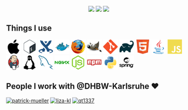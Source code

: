 <p align="center">
  <img src ="https://github-readme-stats.vercel.app/api?username=unk3wn&show_icons=true&count_private=true&theme=darcula&hide_border=true&hide=issues,contribs&bg_color=00000000">
  <img src ="https://github-readme-stats.vercel.app/api/top-langs/?username=unk3wn&layout=compact&hide_border=true&theme=darcula&bg_color=00000000&langs_count=6">
  <img src ="https://github-readme-streak-stats.herokuapp.com?user=unk3wn&theme=darcula&hide_border=true&background=FFFFFF00">
</p>

## Things I use

<p>
  <img src="https://raw.githubusercontent.com/devicons/devicon/master/icons/apple/apple-original.svg" alt="apple" width="40" height="40"/>
  <img src="https://raw.githubusercontent.com/devicons/devicon/master/icons/bash/bash-original.svg" alt="bash" width="40" height="40"/>
  <img src="https://raw.githubusercontent.com/devicons/devicon/master/icons/confluence/confluence-original.svg" alt="confluence" width="40" height="40"/>
  <img src="https://raw.githubusercontent.com/devicons/devicon/master/icons/docker/docker-original.svg" alt="docker" width="40" height="40"/></a>
  <img src="https://raw.githubusercontent.com/devicons/devicon/master/icons/firefox/firefox-original.svg" alt="firefox" width="40" height="40"/></a>
  <img src="https://raw.githubusercontent.com/devicons/devicon/master/icons/gimp/gimp-original.svg" alt="gimp" width="40" height="40"/></a>
  <img src="https://raw.githubusercontent.com/devicons/devicon/master/icons/git/git-original.svg" alt="git" width="40" height="40"/></a>
  <img src="https://raw.githubusercontent.com/devicons/devicon/master/icons/gradle/gradle-plain.svg" alt="Gradle" width="40" height="40"/></a>
  <img src="https://raw.githubusercontent.com/devicons/devicon/master/icons/html5/html5-original.svg" alt="html5" width="40" height="40"/></a>
  <img src="https://raw.githubusercontent.com/devicons/devicon/master/icons/java/java-original.svg" alt="java" width="40" height="40"/></a>
  <img src="https://raw.githubusercontent.com/devicons/devicon/master/icons/javascript/javascript-plain.svg" alt="javascript" width="40" height="40"/></a>
  <img src="https://raw.githubusercontent.com/devicons/devicon/master/icons/jenkins/jenkins-original.svg" alt="jenkins" width="40" height="40"/></a>
  <img src="https://raw.githubusercontent.com/devicons/devicon/master/icons/linux/linux-plain.svg" alt="linux" width="40" height="40"/></a>
  <img src="https://raw.githubusercontent.com/devicons/devicon/master/icons/mysql/mysql-original.svg" alt="mysql" width="40" height="40"/></a>
  <img src="https://raw.githubusercontent.com/devicons/devicon/master/icons/nginx/nginx-original.svg" alt="nginx" width="40" height="40"/></a>
  <img src="https://raw.githubusercontent.com/devicons/devicon/master/icons/nodejs/nodejs-original.svg" alt="nodejs" width="40" height="40"/></a>
  <img src="https://raw.githubusercontent.com/devicons/devicon/master/icons/npm/npm-original-wordmark.svg" alt="npm" width="40" height="40"/></a>
  <img src="https://raw.githubusercontent.com/devicons/devicon/master/icons/python/python-original.svg" alt="python" width="40" height="40"/></a>
  <img src="https://raw.githubusercontent.com/devicons/devicon/master/icons/spring/spring-plain-wordmark.svg" alt="spring" width="40" height="40"/></a>
</p>

## People I work with @DHBW-Karlsruhe :heart:
<p>
  <a href="https://github.com/Mueller-Patrick" target="_blank"><img src="https://avatars.githubusercontent.com/u/50352812?v=4" alt="patrick-mueller" width="40" height="40"/></a>
  <a href="https://github.com/liza-kl" target="_blank"><img src="https://avatars.githubusercontent.com/u/58568446?v=4" alt="liza-kl" width="40" height="40"/></a>
  <a href="https://github.com/qt1337" target="_blank"><img src="https://avatars.githubusercontent.com/u/38101884?v=4" alt="qt1337" width="40" height="40"/></a>
</p>

<!--
**Unk3wn/Unk3wn** is a ✨ _special_ ✨ repository because its `README.md` (this file) appears on your GitHub profile.

Here are some ideas to get you started:

- 🔭 I’m currently working on ...
- 🌱 I’m currently learning ...
- 👯 I’m looking to collaborate on ...
- 🤔 I’m looking for help with ...
- 💬 Ask me about ...
- 📫 How to reach me: ...
- 😄 Pronouns: ...
- ⚡ Fun fact: ...
-->
